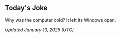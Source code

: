 ## Today's Joke
Why was the computer cold? It left its Windows open.

*Updated January 10, 2025 (UTC)*

